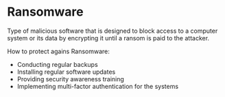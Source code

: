 # Ransomware
Type of malicious software that is designed to block access to a computer system or its data by encrypting it until a ransom is paid to the attacker.

How to protect agains Ransomware:
- Conducting regular backups
- Installing regular software updates
- Providing security awareness training
- Implementing multi-factor authentication for the systems
